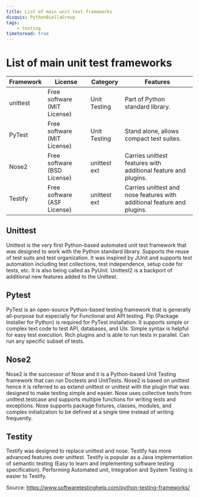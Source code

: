 ```yaml
---
title: List of main unit test frameworks
disquis: PythonBiellaGroup
tags:
    - testing
timetoread: true
---
```


# List of main unit test frameworks

| Framework | License                     | Category     | Features                                                                |
|-----------|-----------------------------|--------------|-------------------------------------------------------------------------|
| unittest  | Free software (MIT License) | Unit Testing | Part of Python standard library.                                        |
| PyTest    | Free software (MIT License) | Unit Testing | Stand alone, allows compact test suites.                                |
| Nose2     | Free software (BSD License) | unittest ext | Carries unittest features with additional feature and plugins.          |
| Testify   | Free software (ASF License) | unittest ext | Carries unittest and nose features with additional feature and plugins. |

## Unittest

Unittest is the very first Python-based automated unit test framework that
was designed to work with the Python standard library.
Supports the reuse of test suits and test organization.
It was inspired by JUnit and supports test automation including test collections,
test independence, setup code for tests, etc.
It is also being called as PyUnit.
Unittest2 is a backport of additional new features added to the Unittest.

## Pytest

PyTest is an open-source Python-based testing framework that is generally all-purpose
but especially for Functional and API testing.
Pip (Package Installer for Python) is required for PyTest installation.
It supports simple or complex text code to test API, databases, and UIs.
Simple syntax is helpful for easy test execution.
Rich plugins and is able to run tests in parallel.
Can run any specific subset of tests.

## Nose2

Nose2 is the successor of Nose and it is a Python-based Unit Testing
framework that can run Doctests and UnitTests.
Nose2 is based on unittest hence it is referred to as extend unittest
or unittest with the plugin that was designed to make testing simple and easier.
Nose uses collective tests from unittest.testcase and supports multiple
functions for writing tests and exceptions.
Nose supports package fixtures, classes, modules, and complex initialization
to be defined at a single time instead of writing frequently.

## Testity

Testify was designed to replace unittest and nose.
Testify has more advanced features over unittest.
Testify is popular as a Java implementation of semantic testing
(Easy to learn and implementing software testing specification).
Performing Automated unit, Integration and System Testing is easier to Testify.

Source: <https://www.softwaretestinghelp.com/python-testing-frameworks/>
